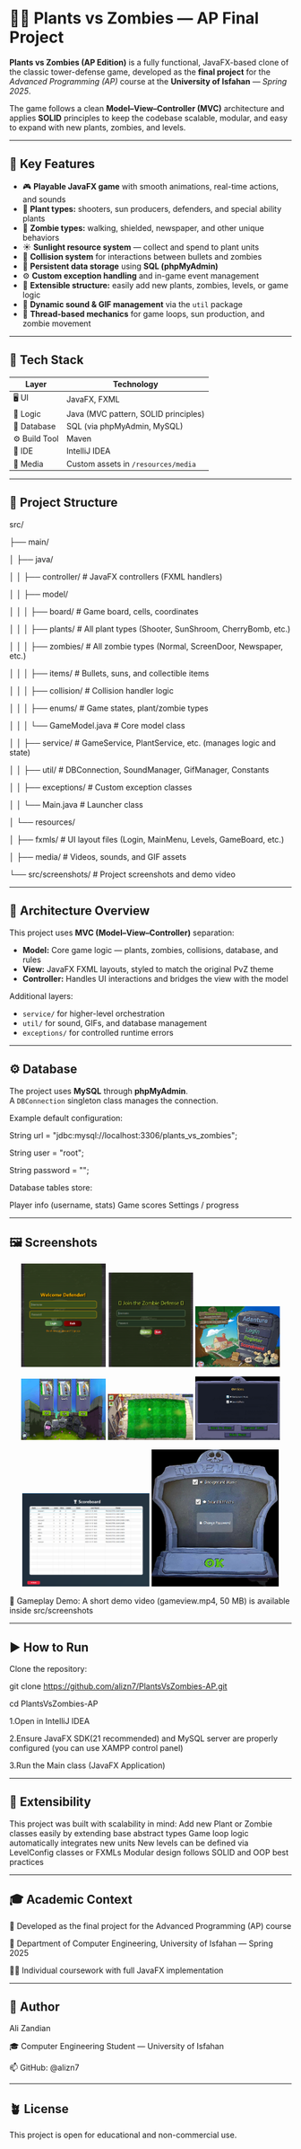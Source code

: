 # 🧟‍♂️ Plants vs Zombies — AP Final Project

**Plants vs Zombies (AP Edition)** is a fully functional, JavaFX-based clone of the classic tower-defense game, developed as the **final project** for the *Advanced Programming (AP)* course at the **University of Isfahan** — *Spring 2025*.  

The game follows a clean **Model–View–Controller (MVC)** architecture and applies **SOLID** principles to keep the codebase scalable, modular, and easy to expand with new plants, zombies, and levels.

---

## 🚀 Key Features
- 🎮 **Playable JavaFX game** with smooth animations, real-time actions, and sounds  
- 🌻 **Plant types:** shooters, sun producers, defenders, and special ability plants  
- 🧟 **Zombie types:** walking, shielded, newspaper, and other unique behaviors  
- ☀️ **Sunlight resource system** — collect and spend to plant units  
- 🧠 **Collision system** for interactions between bullets and zombies  
- 💾 **Persistent data storage** using **SQL (phpMyAdmin)**  
- ⚙️ **Custom exception handling** and in-game event management  
- 🧩 **Extensible structure:** easily add new plants, zombies, levels, or game logic  
- 🎵 **Dynamic sound & GIF management** via the `util` package  
- 🧰 **Thread-based mechanics** for game loops, sun production, and zombie movement  

---

## 🧩 Tech Stack
| Layer | Technology |
|-------|-------------|
| 🖥️ UI | JavaFX, FXML |
| 🧠 Logic | Java (MVC pattern, SOLID principles) |
| 💾 Database | SQL (via phpMyAdmin, MySQL) |
| ⚙️ Build Tool | Maven |
| 🧰 IDE | IntelliJ IDEA |
| 🎵 Media | Custom assets in `/resources/media` |

---

## 📂 Project Structure
src/

├── main/

│ ├── java/

│ │ ├── controller/ # JavaFX controllers (FXML handlers)

│ │ ├── model/

│ │ │ ├── board/ # Game board, cells, coordinates

│ │ │ ├── plants/ # All plant types (Shooter, SunShroom, CherryBomb, etc.)

│ │ │ ├── zombies/ # All zombie types (Normal, ScreenDoor, Newspaper, etc.)

│ │ │ ├── items/ # Bullets, suns, and collectible items

│ │ │ ├── collision/ # Collision handler logic

│ │ │ ├── enums/ # Game states, plant/zombie types

│ │ │ └── GameModel.java # Core model class

│ │ ├── service/ # GameService, PlantService, etc. (manages logic and state)

│ │ ├── util/ # DBConnection, SoundManager, GifManager, Constants

│ │ ├── exceptions/ # Custom exception classes

│ │ └── Main.java # Launcher class

│ └── resources/

│ ├── fxmls/ # UI layout files (Login, MainMenu, Levels, GameBoard, etc.)

│ ├── media/ # Videos, sounds, and GIF assets

└── src/screenshots/ # Project screenshots and demo video




---


## 🧠 Architecture Overview
This project uses **MVC (Model–View–Controller)** separation:

- **Model:** Core game logic — plants, zombies, collisions, database, and rules  
- **View:** JavaFX FXML layouts, styled to match the original PvZ theme  
- **Controller:** Handles UI interactions and bridges the view with the model  

Additional layers:
- `service/` for higher-level orchestration  
- `util/` for sound, GIFs, and database management  
- `exceptions/` for controlled runtime errors  

---

## ⚙️ Database
The project uses **MySQL** through **phpMyAdmin**.  
A `DBConnection` singleton class manages the connection.

Example default configuration:

String url = "jdbc:mysql://localhost:3306/plants_vs_zombies";

String user = "root";

String password = "";



Database tables store:

Player info (username, stats)
Game scores
Settings / progress


---

## 🖼️ Screenshots

<p align="center">
  <img src="screenshots/login.png" width="30%" alt="Login Screen"/>
  <img src="screenshots/register.png" width="30%" alt="Register Screen"/>
  <img src="screenshots/home.png" width="30%" alt="Home Menu"/>
</p>

<p align="center">
  <img src="screenshots/levels.png" width="30%" alt="Levels Menu"/>
  <img src="screenshots/board.png" width="30%" alt="Game Board"/>
  <img src="screenshots/gameSetting.png" width="30%" alt="Game Settings"/>
</p>

<p align="center">
  <img src="screenshots/scoreboard.png" width="45%" alt="Scoreboard"/>
  <img src="screenshots/setting.png" width="45%" alt="General Settings"/>
</p>
🎥 Gameplay Demo:
A short demo video (gameview.mp4, 50 MB) is available inside
src/screenshots

---

## ▶️ How to Run

Clone the repository:

git clone https://github.com/alizn7/PlantsVsZombies-AP.git

cd PlantsVsZombies-AP


1.Open in IntelliJ IDEA

2.Ensure JavaFX SDK(21 recommended) and MySQL server are properly configured (you can use XAMPP control panel)

3.Run the Main class (JavaFX Application)


---

## 🧩 Extensibility

This project was built with scalability in mind:
Add new Plant or Zombie classes easily by extending base abstract types
Game loop logic automatically integrates new units
New levels can be defined via LevelConfig classes or FXMLs
Modular design follows SOLID and OOP best practices

---

## 🎓 Academic Context

📘 Developed as the final project for the Advanced Programming (AP) course

🏫 Department of Computer Engineering, University of Isfahan — Spring 2025

👨‍💻 Individual coursework with full JavaFX implementation

---

## 💬 Author

Ali Zandian

🎓 Computer Engineering Student — University of Isfahan

📫 GitHub: @alizn7

---

## 🪴 License

This project is open for educational and non-commercial use.


